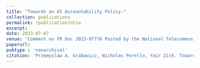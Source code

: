 ```yaml
---
title: "Towards an AI Accountability Policy."
collection: publications
permalink: /publication/ntia
excerpt:
date: 2023-07-07
venue: 'Comment on FR Doc 2023-07776 Posted by the National Telecommunications and Information Administration'
paperurl:
pubtype : 'nonarchival'
citation: 'Przemyslaw A. Grabowicz, Nicholas Perello, Yair Zick. Towards an AI Accountability Policy. In Comment on FR Doc 2023-07776 Posted by the National Telecommunications and Information Administration, 2023.'
---
```

